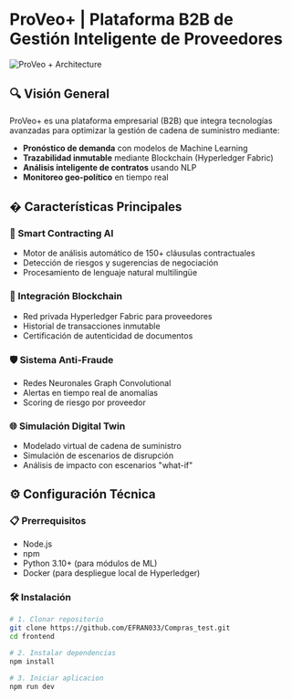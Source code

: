 # ProVeo+ | Plataforma B2B de Gestión Inteligente de Proveedores

![ProVeo + Architecture]( https://compras-test.vercel.app/ ) 

## 🔍 Visión General
ProVeo+ es una plataforma empresarial (B2B) que integra tecnologías avanzadas para optimizar la gestión de cadena de suministro mediante:

- **Pronóstico de demanda** con modelos de Machine Learning
- **Trazabilidad inmutable** mediante Blockchain (Hyperledger Fabric)
- **Análisis inteligente de contratos** usando NLP
- **Monitoreo geo-político** en tiempo real

## � Características Principales

### 🤖 Smart Contracting AI
- Motor de análisis automático de 150+ cláusulas contractuales
- Detección de riesgos y sugerencias de negociación
- Procesamiento de lenguaje natural multilingüe

### 🔗 Integración Blockchain
- Red privada Hyperledger Fabric para proveedores
- Historial de transacciones inmutable
- Certificación de autenticidad de documentos

### 🛡️ Sistema Anti-Fraude
- Redes Neuronales Graph Convolutional
- Alertas en tiempo real de anomalías
- Scoring de riesgo por proveedor

### 🌐 Simulación Digital Twin
- Modelado virtual de cadena de suministro
- Simulación de escenarios de disrupción
- Análisis de impacto con escenarios "what-if"

## ⚙️ Configuración Técnica

### 📋 Prerrequisitos
- Node.js 
- npm 
- Python 3.10+ (para módulos de ML)
- Docker (para despliegue local de Hyperledger)

### 🛠️ Instalación
```bash
# 1. Clonar repositorio
git clone https://github.com/EFRAN033/Compras_test.git
cd frontend

# 2. Instalar dependencias
npm install

# 3. Iniciar aplicacion
npm run dev
